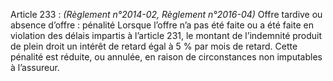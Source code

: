 Article 233 : _(Règlement n°2014-02, Règlement n°2016-04)_ Offre tardive ou absence d’offre : pénalité
Lorsque l’offre n’a pas été faite ou a été faite en violation des délais impartis à l’article 231, le montant de l’indemnité produit de plein droit un intérêt de retard égal à 5 % par mois de retard.
Cette pénalité est réduite, ou annulée, en raison de circonstances non imputables à l’assureur.